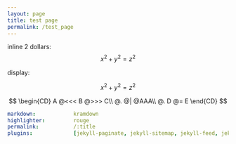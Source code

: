 ```yaml
---
layout: page
title: test page
permalink: /test_page
---
```


inline 2 dollars: $$x^2+y^2=z^2$$

display:

$$x^2+y^2=z^2$$

$$
\begin{CD}
A @<<< B @>>> C\\
@. @| @AAA\\
@. D @= E
\end{CD}
$$

```yaml
markdown:            kramdown
highlighter:         rouge
permalink:           /:title
plugins:             [jekyll-paginate, jekyll-sitemap, jekyll-feed, jekyll-seo-tag]
```